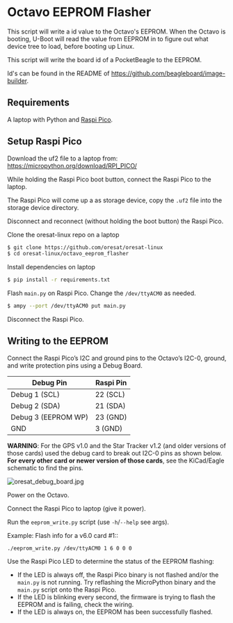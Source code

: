 # Octavo EEPROM Flasher

This script will write a id value to the Octavo's EEPROM. When the Octavo is
booting, U-Boot will read the value from EEPROM in to figure out what device
tree to load, before booting up Linux.

This script will write the board id of a PocketBeagle to the EEPROM.

Id's can be found in the README of https://github.com/beagleboard/image-builder.

## Requirements

A laptop with Python and [Raspi Pico].

## Setup Raspi Pico

Download the uf2 file to a laptop from: https://micropython.org/download/RPI_PICO/

While holding the Raspi Pico boot button, connect the Raspi Pico to the laptop.

The Raspi Pico will come up a as storage device, copy the `.uf2` file into the
storage device directory.

Disconnect and reconnect (without holding the boot button) the Raspi Pico.

Clone the oresat-linux repo on a laptop

```bash
$ git clone https://github.com/oresat/oresat-linux
$ cd oresat-linux/octavo_eeprom_flasher
```

Install dependencies on laptop

```bash
$ pip install -r requirements.txt
```

Flash `main.py` on Raspi Pico. Change the `/dev/ttyACM0` as needed.

```bash
$ ampy --port /dev/ttyACM0 put main.py
```

Disconnect the Raspi Pico.

## Writing to the EEPROM

Connect the Raspi Pico’s I2C and ground pins to the Octavo’s I2C-0, ground,
and write protection pins using a Debug Board.

| Debug Pin           | Raspi Pin |
|---------------------|-----------|
| Debug 1 (SCL)       | 22 (SCL)  |
| Debug 2 (SDA)       | 21 (SDA)  |
| Debug 3 (EEPROM WP) | 23 (GND)  |
| GND                 | 3 (GND)   |

**WARNING**: For the GPS v1.0 and the Star Tracker v1.2 (and older versions of
those cards) used the debug card to break out I2C-0 pins as shown below. **For
every other card or newer version of those cards**, see the KiCad/Eagle
schematic to find the pins.

![oresat_debug_board.jpg](static/oresat_debug_board.jpg)

Power on the Octavo.

Connect the Raspi Pico to laptop (give it power).

Run the `eeprom_write.py` script (use `-h`/`--help` see args).

Example: Flash info for a v6.0 card #1::

    ./eeprom_write.py /dev/ttyACM0 1 6 0 0 0

Use the Raspi Pico LED to determine the status of the EEPROM flashing:

- If the LED is always off, the Raspi Pico binary is not flashed and/or the
  `main.py` is not running. Try reflashing the MicroPython binary and the
  `main.py` script onto the Raspi Pico.
- If the LED is blinking every second, the firmware is trying to flash the
  EEPROM and is failing, check the wiring.
- If the LED is always on, the EEPROM has been successfully flashed.

[Raspi Pico]: https://www.raspberrypi.com/documentation/microcontrollers/raspberry-pi-pico.html
